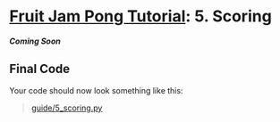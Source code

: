 # [Fruit Jam Pong Tutorial](.#sections): 5. Scoring

**_Coming Soon_**

## Final Code

Your code should now look something like this:
> [guide/5_scoring.py](./guide/5_scoring.py)
